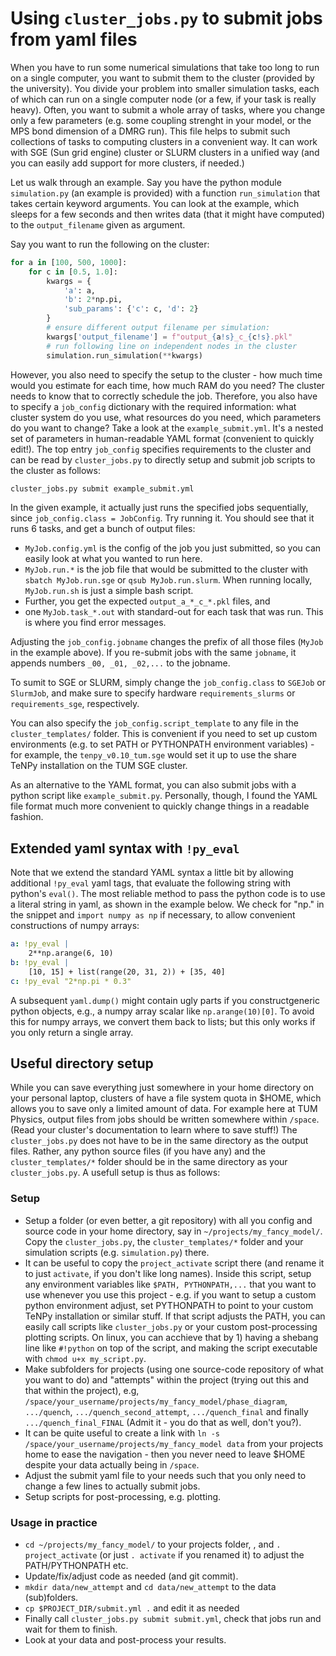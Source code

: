 # Using `cluster_jobs.py` to submit jobs from yaml files

When you have to run some numerical simulations that take too long to run on a single computer,
you want to submit them to the cluster (provided by the university).
You divide your problem into smaller simulation tasks,
each of which can run on a single computer node (or a few, if your task is really heavy).
Often, you want to submit a whole array of tasks, where you change only a few parameters (e.g.
some coupling strenght in your model, or the MPS bond dimension of a DMRG run).
This file helps to submit such collections of tasks to computing clusters in a convenient way.
It can work with SGE (Sun grid engine) cluster or SLURM clusters in a unified way (and you can easily add support for more clusters, if needed.)


Let us walk through an example.
Say you have the python module `simulation.py` (an example is provided) with a function
`run_simulation` that takes certain keyword arguments.
You can look at the example, which sleeps for a few seconds and then writes data (that it might have computed) to the `output_filename` given as argument.

Say you want to run the following on the cluster:
```python
for a in [100, 500, 1000]:
    for c in [0.5, 1.0]:
        kwargs = {
            'a': a,
            'b': 2*np.pi,
            'sub_params': {'c': c, 'd': 2}
        }
        # ensure different output filename per simulation:
        kwargs['output_filename'] = f"output_{a!s}_c_{c!s}.pkl" 
        # run following line on independent nodes in the cluster
        simulation.run_simulation(**kwargs)
```

However, you also need to specify the setup to the cluster - how much time would you estimate for each time, how much RAM do you need? The cluster needs to know that
to correctly schedule the job.
Therefore, you also have to specify a `job_config` dictionary with the required information: what cluster system do you use, what resources do you need, which parameters do you want to change?
Take a look at the `example_submit.yml`. It's a nested set of parameters in human-readable YAML format (convenient to quickly edit!).
The top entry `job_config` specifies requirements to the cluster and can be read by `cluster_jobs.py` to directly setup and submit job scripts to the cluster as follows:
```bash
cluster_jobs.py submit example_submit.yml
```
In the given example, it actually just runs the specified jobs sequentially, since `job_config.class = JobConfig`.
Try running it. You should see that it runs 6 tasks, and get a bunch of output files:

- `MyJob.config.yml` is the config of the job you just submitted, so you can easily look at what you wanted to run here.
- `MyJob.run.*` is the job file that would be submitted to the cluster with `sbatch MyJob.run.sge` or `qsub MyJob.run.slurm`. When running locally, `MyJob.run.sh` is just a simple bash script.
- Further, you get the expected `output_a_*_c_*.pkl` files, and 
- one `MyJob.task_*.out` with standard-out for each task that was run. This is where you find error messages.

Adjusting the `job_config.jobname` changes the prefix of all those files (`MyJob` in the example above). If you re-submit jobs with the same `jobname`, it appends numbers `_00, _01, _02,...` to the jobname.

To sumit to SGE or SLURM, simply change the `job_config.class` to `SGEJob` or `SlurmJob`, and make sure to specify hardware `requirements_slurms` or `requirements_sge`, respectively.

You can also specify the `job_config.script_template` to any file in the `cluster_templates/` folder. This is convenient if you need to set up custom environments
(e.g. to set PATH or PYTHONPATH environment variables) - for example, the `tenpy_v0.10_tum.sge` would set it up to use the share TeNPy installation on the TUM SGE cluster.

As an alternative to the YAML format, you can also submit jobs with a python script like `example_submit.py`.
Personally, though, I found the YAML file format much more convenient to quickly change things in a readable fashion.

## Extended yaml syntax with `!py_eval`
Note that we extend the standard YAML syntax a little bit by allowing additional `!py_eval` yaml tags, that evaluate the following string with python's `eval()`.
The most reliable method to pass the python code is to use a literal string in yaml, as shown in the example below.
We check for "np." in the snippet and ``import numpy as np`` if necessary, to allow convenient constructions of numpy arrays:
```yaml
a: !py_eval |
    2**np.arange(6, 10)
b: !py_eval |
    [10, 15] + list(range(20, 31, 2)) + [35, 40]
c: !py_eval "2*np.pi * 0.3"
```

A subsequent ``yaml.dump()`` might contain ugly parts if you constructgeneric python objects, e.g., a numpy array scalar like ``np.arange(10)[0]``.
To avoid this for numpy arrays, we convert them back to lists; but this only works if you only return a single array.

## Useful directory setup
While you can save everything just somewhere in your home directory on your personal laptop, clusters of have a file system quota in $HOME, which allows you to save only a limited amount of data.
For example here at TUM Physics, output files from jobs should be written somewhere within `/space`. (Read your cluster's documentation to learn where to save stuff!) 
The `cluster_jobs.py` does not have to be in the same directory as the output files. Rather, any python source files (if you have any) and the `cluster_templates/*` folder should be in the same directory as your `cluster_jobs.py`.
A usefull setup is thus as follows:

### Setup
- Setup a folder (or even better, a git repository) with all you config and source code in your home directory, say in `~/projects/my_fancy_model/`.
  Copy the `cluster_jobs.py`, the `cluster_templates/*` folder and your simulation scripts (e.g. `simulation.py`) there.
- It can be useful to copy the `project_activate` script there (and rename it to just `activate`, if you don't like long names).
  Inside this script, setup any environment variables like `$PATH, PYTHONPATH,...` that you want to use whenever you use this project - e.g. if you want to setup a custom python environment adjust, set PYTHONPATH to point to your custom TeNPy installation or similar stuff.
  If that script adjusts the PATH, you can easily call scripts like `cluster_jobs.py` or your custom post-processing plotting scripts.
  On linux, you can acchieve that by 1) having a shebang line like `#!python` on top of the script, and making the script executable with `chmod u+x my_script.py`.
- Make subfolders for projects (using one source-code repository of what you want to do) and "attempts" within the project (trying out this and that within the project), e.g, `/space/your_username/projects/my_fancy_model/phase_diagram`, `.../quench`, `.../quench_second_attempt`, `.../quench_final` and finally `.../quench_final_FINAL` (Admit it - you do that as well, don't you?).
- It can be quite useful to create a link with `ln -s /space/your_username/projects/my_fancy_model data` from your projects home to ease the navigation - then you never need to leave $HOME despite your data actually being in `/space`.
- Adjust the submit yaml file to your needs such that you only need to change a few lines to actually submit jobs.
- Setup scripts for post-processing, e.g. plotting.

### Usage in practice
- `cd ~/projects/my_fancy_model/` to your projects folder, , and `. project_activate` (or just `. activate` if you renamed it) to adjust the PATH/PYTHONPATH etc.
- Update/fix/adjust code as needed (and git commit).
- `mkdir data/new_attempt` and `cd data/new_attempt` to the data (sub)folders.
- `cp $PROJECT_DIR/submit.yml .` and edit it as needed
- Finally call `cluster_jobs.py submit submit.yml`, check that jobs run and wait for them to finish.
- Look at your data and post-process your results.
